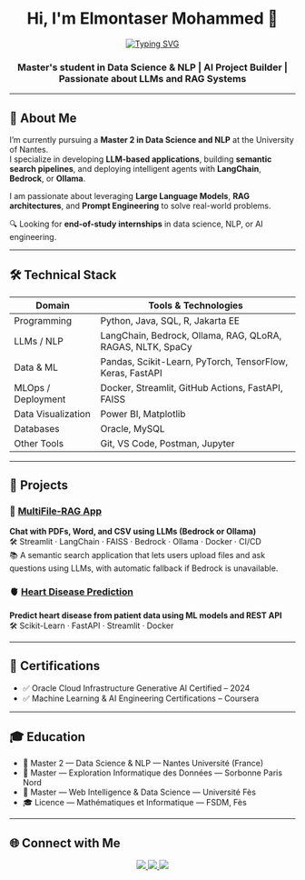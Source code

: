 <h1 align="center">Hi, I'm Elmontaser Mohammed 👋</h1>

<p align="center">
  <a href="https://readme-typing-svg.herokuapp.com?font=Fira+Code&pause=1000&center=true&width=435&lines=Welcome+to+Elmontaser's+GitHub!+💡">
    <img src="https://readme-typing-svg.herokuapp.com?font=Fira+Code&pause=1000&center=true&width=435&lines=Welcome+to+Elmontaser's+GitHub!+💡" alt="Typing SVG" />
  </a>
</p>

<h3 align="center">Master's student in Data Science & NLP | AI Project Builder | Passionate about LLMs and RAG Systems</h3>

---

## 🧠 About Me

I’m currently pursuing a **Master 2 in Data Science and NLP** at the University of Nantes.  
I specialize in developing **LLM-based applications**, building **semantic search pipelines**, and deploying intelligent agents with **LangChain**, **Bedrock**, or **Ollama**.

I am passionate about leveraging **Large Language Models**, **RAG architectures**, and **Prompt Engineering** to solve real-world problems.

🔍 Looking for **end-of-study internships** in data science, NLP, or AI engineering.

---

## 🛠 Technical Stack

| Domain              | Tools & Technologies                                                                 |
|---------------------|----------------------------------------------------------------------------------------|
| Programming         | Python, Java, SQL, R, Jakarta EE                                                      |
| LLMs / NLP          | LangChain, Bedrock, Ollama, RAG, QLoRA, RAGAS, NLTK, SpaCy                            |
| Data & ML           | Pandas, Scikit-Learn, PyTorch, TensorFlow, Keras, FastAPI                             |
| MLOps / Deployment  | Docker, Streamlit, GitHub Actions, FastAPI, FAISS                                     |
| Data Visualization  | Power BI, Matplotlib                                                                  |
| Databases           | Oracle, MySQL                                                                         |
| Other Tools         | Git, VS Code, Postman, Jupyter                                                        |

---

## 🚀 Projects

### 📄 [MultiFile-RAG App](https://github.com/elmontaser1998/MULTI_FILE-Rag)  
**Chat with PDFs, Word, and CSV using LLMs (Bedrock or Ollama)**  
🛠️ Streamlit · LangChain · FAISS · Bedrock · Ollama · Docker · CI/CD  
📚 A semantic search application that lets users upload files and ask questions using LLMs, with automatic fallback if Bedrock is unavailable.

### 🫀 [Heart Disease Prediction](https://github.com/elmontaser1998/Heart-Disease-Prediction.git)  
**Predict heart disease from patient data using ML models and REST API**  
🛠️ Scikit-Learn · FastAPI · Streamlit · Docker

---

## 🧪 Certifications

- ✅ Oracle Cloud Infrastructure Generative AI Certified – 2024  
- ✅ Machine Learning & AI Engineering Certifications – Coursera  

---

## 🎓 Education

- 📘 Master 2 — Data Science & NLP — Nantes Université (France)  
- 📘 Master — Exploration Informatique des Données — Sorbonne Paris Nord  
- 📘 Master — Web Intelligence & Data Science — Université Fès  
- 🎓 Licence — Mathématiques et Informatique — FSDM, Fès

---

## 🌐 Connect with Me

<p align="center">
  <a href="mailto:elmontaser.mohammed1@gmail.com">
    <img src="https://img.shields.io/badge/Email-D14836?style=for-the-badge&logo=gmail&logoColor=white"/>
  </a>
  <a href="https://www.linkedin.com/in/elmontaser-mohammed/">
    <img src="https://img.shields.io/badge/LinkedIn-0A66C2?style=for-the-badge&logo=linkedin&logoColor=white"/>
  </a>
  <a href="https://github.com/elmontaser1998">
    <img src="https://img.shields.io/badge/GitHub-181717?style=for-the-badge&logo=github&logoColor=white"/>
  </a>
</p>
